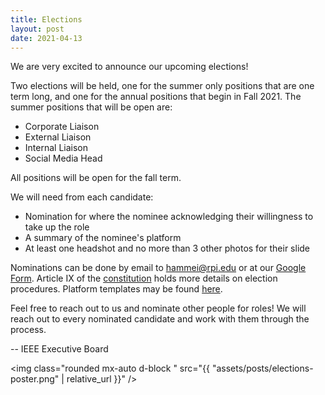 ```yaml
---
title: Elections
layout: post
date: 2021-04-13
---
```


We are very excited to announce our upcoming elections! 

Two elections will be held, one for the summer only positions that are one term long, and one for the annual positions that begin in Fall 2021. The summer positions that will be open are:

<!--excerpt-->

- Corporate Liaison
- External Liaison
- Internal Liaison
- Social Media Head

All positions will be open for the fall term.

We will need from each candidate:
- Nomination for where the nominee acknowledging their willingness to take up the role
- A summary of the nominee's platform
- At least one headshot and no more than 3 other photos for their slide

Nominations can be done by email to [hammei@rpi.edu](mailto:hammei@rpi.edu) or at our [Google Form](https://forms.gle/gxkgndKK1TCPDos79). Article IX of the [constitution](https://www.google.com/url?q=https://drive.google.com/file/d/18LBIznvnPMiFv2xzvRsaOTRVtrd0PwAw/view?%2520%2520%2520%2520%2520%2520%2520%2520%2520%2520%2520%2520%2520%2520%2520%2520%2520%2520usp%3Dsharing&sa=D&source=calendar&usd=2&usg=AOvVaw0TUBJKY1eUXldwepG22P3l) holds more details on election procedures. Platform templates may be found [here](https://rpi.box.com/s/nw6rchkxwtqjumg7nu5uvr3jcbmm8vl5).

Feel free to reach out to us and nominate other people for roles! We will reach out to every nominated candidate and work with them through the process.

-- IEEE Executive Board

<img class="rounded mx-auto d-block " src="{{ "assets/posts/elections-poster.png" | relative_url }}" />